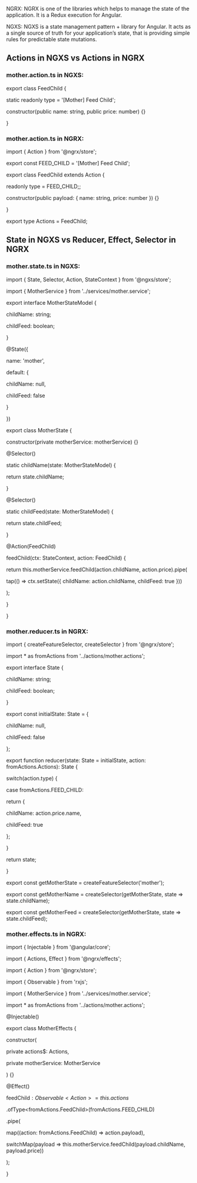 NGRX: NGRX is one of the libraries which helps to manage the state of the application. It is a Redux execution for Angular. 

NGXS: NGXS is a state management pattern + library for Angular. It acts as a single source of truth for your application’s state, that is providing simple rules for predictable state mutations.

## Actions in NGXS  vs Actions in NGRX

### mother.action.ts in NGXS:

export class FeedChild {

static readonly type = '[Mother] Feed Child';

constructor(public name: string, public price: number) {}

}

### mother.action.ts in NGRX:

import { Action } from '@ngrx/store';

export const FEED_CHILD = '[Mother] Feed Child';

export class FeedChild extends Action {

readonly type = FEED_CHILD;;

constructor(public payload: { name: string, price: number }) {}

}

export type Actions = FeedChild;

## State in NGXS vs Reducer, Effect, Selector in NGRX

### mother.state.ts in NGXS:

import { State, Selector, Action, StateContext } from '@ngxs/store';

import { MotherService } from '../services/mother.service';

export interface MotherStateModel {

childName: string;

childFeed: boolean;

}

@State<MotherStateModel>({

name: 'mother',

default: {

childName: null,

childFeed: false

}

})

export class MotherState {

constructor(private motherService: motherService) {}

@Selector()

static childName(state: MotherStateModel) {

return state.childName;

}

@Selector()

static childFeed(state: MotherStateModel) {

return state.childFeed;

}

@Action(FeedChild)

feedChild(ctx: StateContext<MotherStateModel>, action: FeedChild) {

return this.motherService.feedChild(action.childName, action.price).pipe(

tap(() => ctx.setState({ childName: action.childName, childFeed: true }))

);

}

}

### mother.reducer.ts in NGRX:



import { createFeatureSelector, createSelector } from '@ngrx/store';

import * as fromActions from '../actions/mother.actions';

export interface State {

childName: string;

childFeed: boolean;

}

export const initialState: State = {

childName: null,

childFeed: false

};

export function reducer(state: State = initialState,  action: fromActions.Actions): State {

switch(action.type) {

case fromActions.FEED_CHILD:

return {

childName: action.price.name,

childFeed: true

};

}

return state;

}

export const getMotherState = createFeatureSelector<State>('mother');

export const getMotherName = createSelector(getMotherState, state => state.childName);

export const getMotherFeed = createSelector(getMotherState, state => state.childFeed);

### mother.effects.ts in NGRX:



import { Injectable } from '@angular/core';

import { Actions, Effect } from '@ngrx/effects';

import { Action } from '@ngrx/store';

import { Observable } from 'rxjs';

import { MotherService } from '../services/mother.service';

import * as fromActions from '../actions/mother.actions';

@Injectable()

export class MotherEffects {

constructor(

private actions$: Actions,

private motherService: MotherService

) {}

@Effect()

feedChild$: Observable<Action> = this.actions$

.ofType<fromActions.FeedChild>(fromActions.FEED_CHILD)

.pipe(

map((action: fromActions.FeedChild) => action.payload),

switchMap(payload => this.motherService.feedChild(payload.childName, payload.price))

);

}
